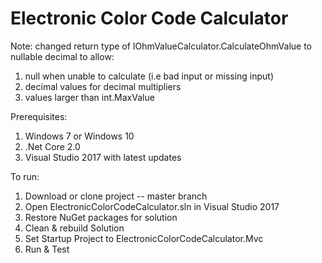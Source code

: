 # Electronic Color Code Calculator

Note:  changed return type of IOhmValueCalculator.CalculateOhmValue to nullable decimal to allow:
1) null when unable to calculate (i.e bad input or missing input)
2) decimal values for decimal multipliers
3) values larger than int.MaxValue

Prerequisites:
1) Windows 7 or Windows 10
2) .Net Core 2.0
3) Visual Studio 2017 with latest updates

To run:
1) Download or clone project -- master branch
2) Open ElectronicColorCodeCalculator.sln in Visual Studio 2017
3) Restore NuGet packages for solution
4) Clean & rebuild Solution
5) Set Startup Project to ElectronicColorCodeCalculator.Mvc
6) Run & Test
